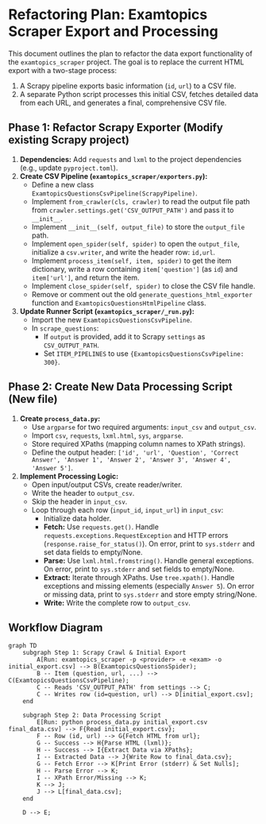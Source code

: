 # Refactoring Plan: Examtopics Scraper Export and Processing

This document outlines the plan to refactor the data export functionality of the `examtopics_scraper` project. The goal is to replace the current HTML export with a two-stage process:

1.  A Scrapy pipeline exports basic information (`id`, `url`) to a CSV file.
2.  A separate Python script processes this initial CSV, fetches detailed data from each URL, and generates a final, comprehensive CSV file.

## Phase 1: Refactor Scrapy Exporter (Modify existing Scrapy project)

1.  **Dependencies:** Add `requests` and `lxml` to the project dependencies (e.g., update `pyproject.toml`).
2.  **Create CSV Pipeline (`examtopics_scraper/exporters.py`):**
    *   Define a new class `ExamtopicsQuestionsCsvPipeline(ScrapyPipeline)`.
    *   Implement `from_crawler(cls, crawler)` to read the output file path from `crawler.settings.get('CSV_OUTPUT_PATH')` and pass it to `__init__`.
    *   Implement `__init__(self, output_file)` to store the `output_file` path.
    *   Implement `open_spider(self, spider)` to open the `output_file`, initialize a `csv.writer`, and write the header row: `id,url`.
    *   Implement `process_item(self, item, spider)` to get the item dictionary, write a row containing `item['question']` (as `id`) and `item['url']`, and return the item.
    *   Implement `close_spider(self, spider)` to close the CSV file handle.
    *   Remove or comment out the old `generate_questions_html_exporter` function and `ExamtopicsQuestionsHtmlPipeline` class.
3.  **Update Runner Script (`examtopics_scraper/_run.py`):**
    *   Import the new `ExamtopicsQuestionsCsvPipeline`.
    *   In `scrape_questions`:
        *   If `output` is provided, add it to Scrapy `settings` as `CSV_OUTPUT_PATH`.
        *   Set `ITEM_PIPELINES` to use `{ExamtopicsQuestionsCsvPipeline: 300}`.

## Phase 2: Create New Data Processing Script (New file)

1.  **Create `process_data.py`:**
    *   Use `argparse` for two required arguments: `input_csv` and `output_csv`.
    *   Import `csv`, `requests`, `lxml.html`, `sys`, `argparse`.
    *   Store required XPaths (mapping column names to XPath strings).
    *   Define the output header: `['id', 'url', 'Question', 'Correct Answer', 'Answer 1', 'Answer 2', 'Answer 3', 'Answer 4', 'Answer 5']`.
2.  **Implement Processing Logic:**
    *   Open input/output CSVs, create reader/writer.
    *   Write the header to `output_csv`.
    *   Skip the header in `input_csv`.
    *   Loop through each row (`input_id`, `input_url`) in `input_csv`:
        *   Initialize data holder.
        *   **Fetch:** Use `requests.get()`. Handle `requests.exceptions.RequestException` and HTTP errors (`response.raise_for_status()`). On error, print to `sys.stderr` and set data fields to empty/None.
        *   **Parse:** Use `lxml.html.fromstring()`. Handle general exceptions. On error, print to `sys.stderr` and set fields to empty/None.
        *   **Extract:** Iterate through XPaths. Use `tree.xpath()`. Handle exceptions and missing elements (especially `Answer 5`). On error or missing data, print to `sys.stderr` and store empty string/None.
        *   **Write:** Write the complete row to `output_csv`.

## Workflow Diagram

```mermaid
graph TD
    subgraph Step 1: Scrapy Crawl & Initial Export
        A[Run: examtopics_scraper -p <provider> -e <exam> -o initial_export.csv] --> B(ExamtopicsQuestionsSpider);
        B -- Item (question, url, ...) --> C(ExamtopicsQuestionsCsvPipeline);
        C -- Reads 'CSV_OUTPUT_PATH' from settings --> C;
        C -- Writes row (id=question, url) --> D[initial_export.csv];
    end

    subgraph Step 2: Data Processing Script
        E[Run: python process_data.py initial_export.csv final_data.csv] --> F{Read initial_export.csv};
        F -- Row (id, url) --> G{Fetch HTML from url};
        G -- Success --> H{Parse HTML (lxml)};
        H -- Success --> I{Extract Data via XPaths};
        I -- Extracted Data --> J{Write Row to final_data.csv};
        G -- Fetch Error --> K[Print Error (stderr) & Set Nulls];
        H -- Parse Error --> K;
        I -- XPath Error/Missing --> K;
        K --> J;
        J --> L[final_data.csv];
    end

    D --> E;